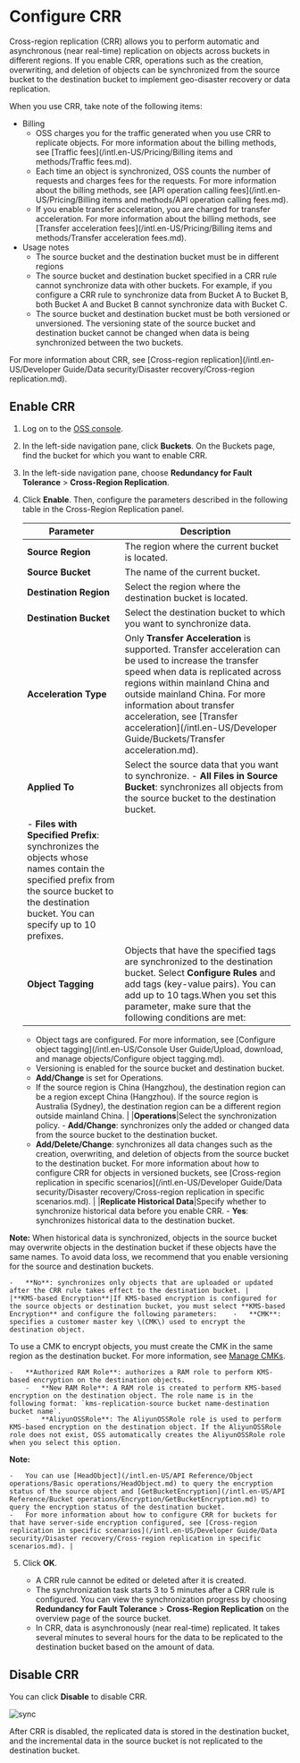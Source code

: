 # Configure CRR

Cross-region replication \(CRR\) allows you to perform automatic and asynchronous \(near real-time\) replication on objects across buckets in different regions. If you enable CRR, operations such as the creation, overwriting, and deletion of objects can be synchronized from the source bucket to the destination bucket to implement geo-disaster recovery or data replication.

When you use CRR, take note of the following items:

-   Billing
    -   OSS charges you for the traffic generated when you use CRR to replicate objects. For more information about the billing methods, see [Traffic fees](/intl.en-US/Pricing/Billing items and methods/Traffic fees.md).
    -   Each time an object is synchronized, OSS counts the number of requests and charges fees for the requests. For more information about the billing methods, see [API operation calling fees](/intl.en-US/Pricing/Billing items and methods/API operation calling fees.md).
    -   If you enable transfer acceleration, you are charged for transfer acceleration. For more information about the billing methods, see [Transfer acceleration fees](/intl.en-US/Pricing/Billing items and methods/Transfer acceleration fees.md).
-   Usage notes
    -   The source bucket and the destination bucket must be in different regions
    -   The source bucket and destination bucket specified in a CRR rule cannot synchronize data with other buckets. For example, if you configure a CRR rule to synchronize data from Bucket A to Bucket B, both Bucket A and Bucket B cannot synchronize data with Bucket C.
    -   The source bucket and destination bucket must be both versioned or unversioned. The versioning state of the source bucket and destination bucket cannot be changed when data is being synchronized between the two buckets.

For more information about CRR, see [Cross-region replication](/intl.en-US/Developer Guide/Data security/Disaster recovery/Cross-region replication.md).

## Enable CRR

1.  Log on to the [OSS console](https://oss.console.aliyun.com/).

2.  In the left-side navigation pane, click **Buckets**. On the Buckets page, find the bucket for which you want to enable CRR.

3.  In the left-side navigation pane, choose **Redundancy for Fault Tolerance** \> **Cross-Region Replication**.

4.  Click **Enable**. Then, configure the parameters described in the following table in the Cross-Region Replication panel.

    |Parameter|Description|
    |---------|-----------|
    |**Source Region**|The region where the current bucket is located.|
    |**Source Bucket**|The name of the current bucket.|
    |**Destination Region**|Select the region where the destination bucket is located.|
    |**Destination Bucket**|Select the destination bucket to which you want to synchronize data.|
    |**Acceleration Type**|Only **Transfer Acceleration** is supported. Transfer acceleration can be used to increase the transfer speed when data is replicated across regions within mainland China and outside mainland China. For more information about transfer acceleration, see [Transfer acceleration](/intl.en-US/Developer Guide/Buckets/Transfer acceleration.md).|
    |**Applied To**|Select the source data that you want to synchronize.     -   **All Files in Source Bucket**: synchronizes all objects from the source bucket to the destination bucket.
    -   **Files with Specified Prefix**: synchronizes the objects whose names contain the specified prefix from the source bucket to the destination bucket. You can specify up to 10 prefixes. |
    |**Object Tagging**|Objects that have the specified tags are synchronized to the destination bucket. Select **Configure Rules** and add tags \(key-value pairs\). You can add up to 10 tags.When you set this parameter, make sure that the following conditions are met:

    -   Object tags are configured. For more information, see [Configure object tagging](/intl.en-US/Console User Guide/Upload, download, and manage objects/Configure object tagging.md).
    -   Versioning is enabled for the source bucket and destination bucket.
    -   **Add/Change** is set for Operations.
    -   If the source region is China \(Hangzhou\), the destination region can be a region except China \(Hangzhou\). If the source region is Australia \(Sydney\), the destination region can be a different region outside mainland China. |
    |**Operations**|Select the synchronization policy.     -   **Add/Change**: synchronizes only the added or changed data from the source bucket to the destination bucket.
    -   **Add/Delete/Change**: synchronizes all data changes such as the creation, overwriting, and deletion of objects from the source bucket to the destination bucket.
For more information about how to configure CRR for objects in versioned buckets, see [Cross-region replication in specific scenarios](/intl.en-US/Developer Guide/Data security/Disaster recovery/Cross-region replication in specific scenarios.md). |
    |**Replicate Historical Data**|Specify whether to synchronize historical data before you enable CRR.    -   **Yes**: synchronizes historical data to the destination bucket.

**Note:** When historical data is synchronized, objects in the source bucket may overwrite objects in the destination bucket if these objects have the same names. To avoid data loss, we recommend that you enable versioning for the source and destination buckets.

    -   **No**: synchronizes only objects that are uploaded or updated after the CRR rule takes effect to the destination bucket. |
    |**KMS-based Encryption**|If KMS-based encryption is configured for the source objects or destination bucket, you must select **KMS-based Encryption** and configure the following parameters:    -   **CMK**: specifies a customer master key \(CMK\) used to encrypt the destination object.

To use a CMK to encrypt objects, you must create the CMK in the same region as the destination bucket. For more information, see [Manage CMKs]().

    -   **Authorized RAM Role**: authorizes a RAM role to perform KMS-based encryption on the destination objects.
        -   **New RAM Role**: A RAM role is created to perform KMS-based encryption on the destination object. The role name is in the following format: `kms-replication-source bucket name-destination bucket name`.
        -   **AliyunOSSRole**: The AliyunOSSRole role is used to perform KMS-based encryption on the destination object. If the AliyunOSSRole role does not exist, OSS automatically creates the AliyunOSSRole role when you select this option.
**Note:**

    -   You can use [HeadObject](/intl.en-US/API Reference/Object operations/Basic operations/HeadObject.md) to query the encryption status of the source object and [GetBucketEncryption](/intl.en-US/API Reference/Bucket operations/Encryption/GetBucketEncryption.md) to query the encryption status of the destination bucket.
    -   For more information about how to configure CRR for buckets for that have server-side encryption configured, see [Cross-region replication in specific scenarios](/intl.en-US/Developer Guide/Data security/Disaster recovery/Cross-region replication in specific scenarios.md). |

5.  Click **OK**.

    -   A CRR rule cannot be edited or deleted after it is created.
    -   The synchronization task starts 3 to 5 minutes after a CRR rule is configured. You can view the synchronization progress by choosing **Redundancy for Fault Tolerance** \> **Cross-Region Replication** on the overview page of the source bucket.
    -   In CRR, data is asynchronously \(near real-time\) replicated. It takes several minutes to several hours for the data to be replicated to the destination bucket based on the amount of data.

## Disable CRR

You can click **Disable** to disable CRR.

![sync](https://static-aliyun-doc.oss-accelerate.aliyuncs.com/assets/img/en-US/4658906061/p135995.png)

After CRR is disabled, the replicated data is stored in the destination bucket, and the incremental data in the source bucket is not replicated to the destination bucket.

